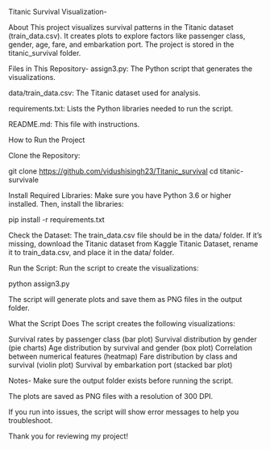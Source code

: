 Titanic Survival Visualization-

About
This project visualizes survival patterns in the Titanic dataset (train_data.csv). It creates plots to explore factors like passenger class, gender, age, fare, and embarkation port. The project is stored in the titanic_survival folder.

Files in This Repository-
assign3.py: The Python script that generates the visualizations.

data/train_data.csv: The Titanic dataset used for analysis.

requirements.txt: Lists the Python libraries needed to run the script.

README.md: This file with instructions.

How to Run the Project

Clone the Repository:

git clone https://github.com/vidushisingh23/Titanic_survival
cd titanic-survivale

Install Required Libraries: Make sure you have Python 3.6 or higher installed. Then, install the libraries:

pip install -r requirements.txt

Check the Dataset: The train_data.csv file should be in the data/ folder. If it’s missing, download the Titanic dataset from Kaggle Titanic Dataset, rename it to train_data.csv, and place it in the data/ folder.

Run the Script: Run the script to create the visualizations:

python assign3.py

The script will generate plots and save them as PNG files in the output folder.

What the Script Does
The script creates the following visualizations:

Survival rates by passenger class (bar plot)
Survival distribution by gender (pie charts)
Age distribution by survival and gender (box plot)
Correlation between numerical features (heatmap)
Fare distribution by class and survival (violin plot)
Survival by embarkation port (stacked bar plot)

Notes-
Make sure the output folder exists before running the script.

The plots are saved as PNG files with a resolution of 300 DPI.

If you run into issues, the script will show error messages to help you troubleshoot.

Thank you for reviewing my project!